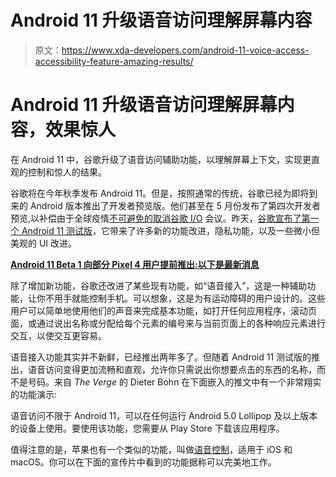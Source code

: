 # Android 11 升级语音访问理解屏幕内容

> 原文：<https://www.xda-developers.com/android-11-voice-access-accessibility-feature-amazing-results/>

# Android 11 升级语音访问理解屏幕内容，效果惊人

在 Android 11 中，谷歌升级了语音访问辅助功能，以理解屏幕上下文，实现更直观的控制和惊人的结果。

谷歌将在今年秋季发布 Android 11。但是，按照通常的传统，谷歌已经为即将到来的 Android 版本推出了开发者预览版。他们甚至在 5 月份发布了第四次开发者预览,以补偿由于全球疫情[不可避免的取消谷歌 I/O](https://www.xda-developers.com/google-io-2020-canceled/) 会议。昨天，[谷歌宣布了第一个 Android 11 测试版](https://www.xda-developers.com/android-11-beta-1-update-live-google-pixel-2-3-3a-4-xl-device-controls-api-quick-settings-media-controls/)，它带来了许多新的功能改进，隐私功能，以及一些微小但美观的 UI 改进。

**[Android 11 Beta 1 向部分 Pixel 4 用户提前推出:以下是最新消息](https://www.xda-developers.com/android-11-beta-1-rolled-out-early-some-google-pixel-4-users-whats-new-changes-features/)**

除了增加新功能，谷歌还改进了某些现有功能，如“语音接入”，这是一种辅助功能，让你不用手就能控制手机。可以想象，这是为有运动障碍的用户设计的。这些用户可以简单地使用他们的声音来完成基本功能，如打开任何应用程序，滚动页面，或通过说出名称或分配给每个元素的编号来与当前页面上的各种响应元素进行交互，以使交互更容易。

语音接入功能其实并不新鲜，已经推出两年多了。但随着 Android 11 测试版的推出，语音访问变得更加流畅和直观，允许你只需说出你想要点击的东西的名称，而不是号码。来自 *The Verge* 的 Dieter Bohn 在下面嵌入的推文中有一个非常翔实的功能演示:

语音访问不限于 Android 11，可以在任何运行 Android 5.0 Lollipop 及以上版本的设备上使用。要使用该功能，您需要从 Play Store 下载该应用程序。

值得注意的是，苹果也有一个类似的功能，叫做[语音控制](https://support.apple.com/en-in/HT210417)，适用于 iOS 和 macOS。你可以在下面的宣传片中看到的功能据称可以完美地工作。
